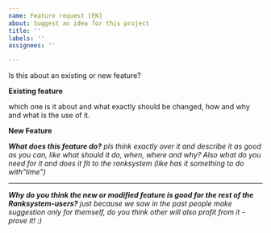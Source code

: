 ```yaml
---
name: Feature request [EN]
about: Suggest an idea for this project
title: ''
labels: ''
assignees: ''

---
```


Is this about an existing or new feature?

**Existing feature**

which one is it about and what exactly should be changed, how and why and what is the use of it.

**New Feature**

***What does this feature do?***
_pls think exactly over it and describe it as good as you can, like what should it do, when, where and why? Also what do you need for it and does it fit to the ranksystem (like has it something to do with"time")_

____

***Why do you think the new or modified feature is good for the rest of the Ranksystem-users?***
_just because we saw in the past people make suggestion only for themself, do you think other will also profit from it - prove it! :)_
